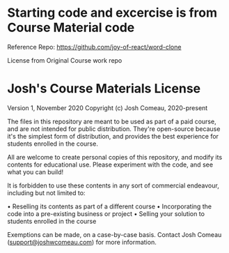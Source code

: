 # Starting code and excercise is from Course Material code
Reference Repo: https://github.com/joy-of-react/word-clone

License from Original Course work repo

# Josh's Course Materials License

Version 1, November 2020
Copyright (c) Josh Comeau, 2020-present

The files in this repository are meant to be used as part of a paid course, and are not intended for public distribution. They're open-source because it's the simplest form of distribution, and provides the best experience for students enrolled in the course.

All are welcome to create personal copies of this repository, and modify its contents for educational use. Please experiment with the code, and see what you can build!

It is forbidden to use these contents in any sort of commercial endeavour, including but not limited to:

• Reselling its contents as part of a different course
• Incorporating the code into a pre-existing business or project
• Selling your solution to students enrolled in the course

Exemptions can be made, on a case-by-case basis. Contact Josh Comeau (support@joshwcomeau.com) for more information.
